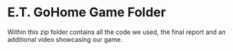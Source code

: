 # E.T. GoHome Game Folder

Within this zip folder contains all the code we used, the final report and an additional video showcasing our game. 

